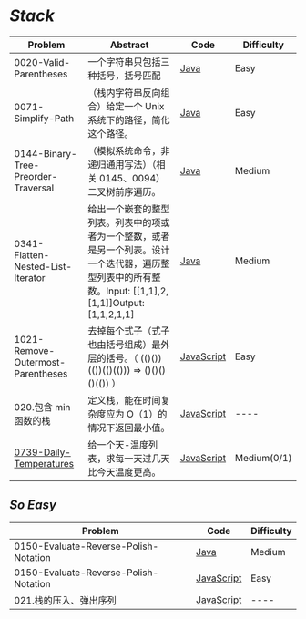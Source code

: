 # _Stack_

| Problem                                                                      | Abstract                                                                                                                                                | Code                                                                          | Difficulty  |
| ---------------------------------------------------------------------------- | ------------------------------------------------------------------------------------------------------------------------------------------------------- | ----------------------------------------------------------------------------- | ----------- |
| 0020-Valid-Parentheses                                                       | 一个字符串只包括三种括号，括号匹配                                                                                                                      | [Java](../LeetCode/Java/0020-Valid-Parentheses/src)                           | Easy        |
| 0071-Simplify-Path                                                           | （栈内字符串反向组合）给定一个 Unix 系统下的路径，简化这个路径。                                                                                        | [Java](../LeetCode/Java/0071-Simplify-Path/src)                               | Easy        |
| 0144-Binary-Tree-Preorder-Traversal                                          | （模拟系统命令，非递归通用写法）（相关 0145、0094）二叉树前序遍历。                                                                                     | [Java](../LeetCode/Java/0144-Binary-Tree-Preorder-Traversal/src)              | Medium      |
| 0341-Flatten-Nested-List-Iterator                                            | 给出一个嵌套的整型列表。列表中的项或者为一个整数，或者是另一个列表。设计一个迭代器，遍历整型列表中的所有整数。Input: [[1,1],2,[1,1]]Output: [1,1,2,1,1] | [Java](../LeetCode/Java/0341-Flatten-Nested-List-Iterator/src)                | Medium      |
| 1021-Remove-Outermost-Parentheses                                            | 去掉每个式子（式子也由括号组成）最外层的括号。（ (()())(())(()(())) => ()()()()(()) ）                                                                  | [JavaScript](../LeetCode/JavaScript/src/1021-Remove-Outermost-Parentheses.js) | Easy        |
| 020.包含 min 函数的栈                                                        | 定义栈，能在时间复杂度应为 O（1）的情况下返回最小值。                                                                                                   | [JavaScript](../剑指Offer/JavaScript/src/020.包含min函数的栈.js)              | ----        |
| [0739-Daily-Temperatures](https://leetcode.com/problems/daily-temperatures/) | 给一个天-温度列表，求每一天过几天比今天温度更高。                                                                                                       | [JavaScript](../LeetCode/JavaScript/src/0739-Daily-Temperatures.js)           | Medium(0/1) |

## _So Easy_

| Problem                               | Code                                                                                      | Difficulty |
| ------------------------------------- | ----------------------------------------------------------------------------------------- | ---------- |
| 0150-Evaluate-Reverse-Polish-Notation | [Java](../LeetCode/Java/0150-Evaluate-Reverse-Polish-Notation/src)                        | Medium     |
| 0150-Evaluate-Reverse-Polish-Notation | [JavaScript](../LeetCode/JavaScript/src/1047-Remove-All-Adjacent-Duplicates-In-String.js) | Easy       |
| 021.栈的压入、弹出序列                | [JavaScript](../剑指Offer/JavaScript/src/021.栈的压入、弹出序列.js)                       | ----       |
